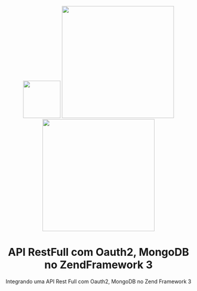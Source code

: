 <p align="center">
  <img src="https://oauth.net/images/oauth-2-sm.png" width="100">
  <img src="https://framework.zend.com/images/logos/ZendFramework-logo.png" width="300">
  <img src="https://iscte.acm.org/wp-content/uploads/2015/02/mongodb-logo1.png" width="300">
</p>
<h1 align="center">API RestFull com Oauth2, MongoDB no ZendFramework 3</h1>
<p align="center"> Integrando uma API Rest Full com Oauth2, MongoDB no Zend Framework 3</p>

